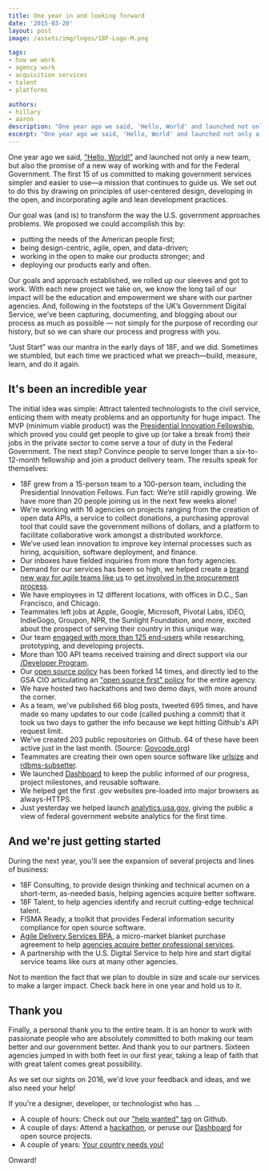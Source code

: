 ```yaml
---
title: One year in and looking forward
date: '2015-03-20'
layout: post
image: /assets/img/logos/18F-Logo-M.png

tags:
- how we work
- agency work
- acquisition services
- talent
- platforms

authors:
- hillary
- aaron
description: "One year ago we said, 'Hello, World' and launched not only a new team, but also the promise of a new way of working with and for the Federal Government. Here's what we've accomplished so far."
excerpt: "One year ago we said, 'Hello, World' and launched not only a new team, but also the promise of a new way of working with and for the Federal Government. Here's what we've accomplished so far."
---
```

One year ago we said, ["Hello, World!"][1]
and launched not only a new team, but also the promise of a new way of
working with and for the Federal Government. The first 15 of us
committed to making government services simpler and easier to use—a
mission that continues to guide us. We set out to do this by drawing on
principles of user-centered design, developing in the open, and
incorporating agile and lean development practices.

Our goal was (and is) to transform the way the U.S. government
approaches problems. We proposed we could accomplish this by:

- putting the needs of the American people first;
- being design-centric, agile, open, and data-driven;
- working in the open to make our products stronger; and
- deploying our products early and often.

Our goals and approach established, we rolled up our sleeves and got to
work. With each new project we take on, we know the long tail of our
impact will be the education and empowerment we share with our partner
agencies. And, following in the footsteps of the UK’s Government Digital
Service, we’ve been capturing, documenting, and blogging about our
process as much as possible — not simply for the purpose of recording
our history, but so we can share our process and progress with you.

“Just Start” was our mantra in the early days of 18F, and we did.
Sometimes we stumbled, but each time we practiced what we preach—build,
measure, learn, and do it again.

## It's been an incredible year

The initial idea was simple: Attract talented technologists to the civil
service, enticing them with meaty problems and an opportunity for huge
impact. The MVP (minimum viable product) was the [Presidential Innovation Fellowship][2], which proved you could get
people to give up (or take a break from) their jobs in the private
sector to come serve a tour of duty in the Federal Government. The next
step? Convince people to serve longer than a six-to-12-month fellowship
and join a product delivery team. The results speak for themselves:

- 18F grew from a 15-person team to a 100-person team, including the
Presidential Innovation Fellows. Fun fact: We’re still rapidly growing.
We have more than 20 people joining us in the next few weeks alone!
- We're working with 16 agencies on projects ranging from the creation
of open data APIs, a service to collect donations, a purchasing approval
tool that could save the government millions of dollars, and a platform
to facilitate collaborative work amongst a distributed workforce.
- We’ve used lean innovation to improve key internal processes such as
hiring, acquisition, software deployment, and finance.
- Our inboxes have fielded inquiries from more than forty agencies.
- Demand for our services has been so high, we helped create a [brand
new way for agile teams like us][3] to [get involved in the procurement
process][4].
- We have employees in 12 different locations, with offices in D.C., San
Francisco, and Chicago.
- Teammates left jobs at Apple, Google, Microsoft, Pivotal Labs, IDEO,
IndieGogo, Groupon, NPR, the Sunlight Foundation, and more, excited
about the prospect of serving their country in this unique way.
- Our team [engaged with more than 125 end-users][5]
while researching, prototyping, and developing projects.
- More than 100 API teams received training and direct support via our
[/Developer Program][6].
- Our [open source policy][7] has been forked 14 times, and directly led to the GSA CIO articulating
an ["open source first" policy][8]
for the entire agency.
- We have hosted two hackathons and two demo days, with more around the
corner.
- As a team, we've published 66 blog posts, tweeted 695 times, and have
made so many updates to our code (called pushing a commit) that it took
us two days to gather the info because we kept hitting Github's API
request limit.
- We've created 203 public repositories on Github. 64 of these have been
active just in the last month. (Source:
[Govcode.org][9])
- Teammates are creating their own open source software like
[urlsize][10] and
[rdbms-subsetter][11].
- We launched [Dashboard][12] to keep the
public informed of our progress, project milestones, and reusable
software.
- We helped get the first .gov websites pre-loaded into major browsers
as always-HTTPS.
- Just yesterday we helped launch
[analytics.usa.gov][13], giving the public a
view of federal government website analytics for the first time.

## And we're just getting started

During the next year, you'll see the expansion of several projects and
lines of business:

- 18F Consulting, to provide design thinking and technical acumen on a
short-term, as-needed basis, helping agencies acquire better software.
- 18F Talent, to help agencies identify and recruit cutting-edge
technical talent.
- FISMA Ready, a toolkit that provides Federal information security
compliance for open source software.
- [Agile Delivery Services BPA][14],
a micro-market blanket purchase agreement to help [agencies acquire
better professional services][15].
- A partnership with the U.S. Digital Service to help hire and start
digital service teams like ours at many other agencies.

Not to mention the fact that we plan to double in size and scale our
services to make a larger impact. Check back here in one year and hold
us to it.

## Thank you

Finally, a personal thank you to the entire team. It is an honor to work
with passionate people who are absolutely committed to both making our
team better and our government better. And thank you to our partners.
Sixteen agencies jumped in with both feet in our first year, taking a
leap of faith that with great talent comes great possibility.

As we set our sights on 2016, we'd love your feedback and ideas, and we
also need your help!

If you're a designer, developer, or technologist who has ...

- A couple of hours: Check out our ["help wanted" tag][16]
on Github.
- A couple of days: Attend a [hackathon][17], or peruse our [Dashboard][12] for open
source projects.
- A couple of years: [Your country needs you!][18]

Onward!

[1]: https://18f.gsa.gov/2014/03/19/hello-world-we-are-18f/
[2]: http://pif.gsa.gov
[3]: https://18f.gsa.gov/2015/01/08/creating-a-federal-marketplace-for-agile-delivery-services/
[4]: https://18f.gsa.gov/2015/02/12/highlights-from-the-agile-delivery-services-industry-day-events/
[5]: https://speakerdeck.com/18f/user-centered-design-18f-demo-day-9-may-2014
[6]: https://18f.github.io/API-All-the-X/
[7]: https://github.com/18F/open-source-policy
[8]: http://gsablogs.gsa.gov/innovation/2014/08/01/our-guiding-principles/
[9]: https://www.govcode.org/repos
[10]: https://github.com/18F/urlsize
[11]: https://github.com/18F/rdbms-subsetter
[12]: https://18f.gsa.gov/dashboard/
[13]: http://analytics.usa.gov
[14]: https://18f.gsa.gov/2015/01/08/creating-a-federal-marketplace-for-agile-delivery-services/
[15]: https://18f.gsa.gov/2015/02/12/highlights-from-the-agile-delivery-services-industry-day-events/
[16]: https://github.com/search?utf8=%E2%9C%93&q=user%3A18f+label%3A%22help+wanted%22
[17]: http://www.eventbrite.com/e/gov-tech-hack-by-the-people-for-the-people-tickets-16135863803
[18]: https://18f.gsa.gov/2015/02/25/We-Are-Hiring/

